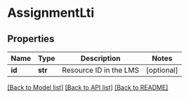 # AssignmentLti

## Properties
Name | Type | Description | Notes
------------ | ------------- | ------------- | -------------
**id** | **str** | Resource ID in the LMS | [optional] 

[[Back to Model list]](../README.md#documentation-for-models) [[Back to API list]](../README.md#documentation-for-api-endpoints) [[Back to README]](../README.md)


